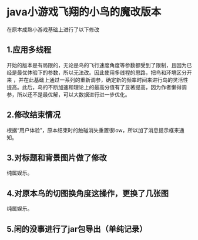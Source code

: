 # java小游戏飞翔的小鸟的魔改版本

在原本成熟小游戏基础上进行了以下修改

## 1.应用多线程

开始的版本是有局限的，无论是鸟的飞行速度角度等参数都受到了限制，且因为已经是最优体验下的参数，所以无法改。因此使用多线程的思路，把鸟和环境区分开来 ，并在此基础上通过一系列的重新调参，确定新的频率时间来进行鸟的灵活性提高。此后，鸟的不断加速和理论上的最高分值有了显著提高，因为作者懒得调参，所以还不是最优解，可以大数据进行进一步优化。

## 2.修改结束情况

根据“用户体验”，原本结束时的触碰消失重置很low，所以加了消息提示框来通知。

## 3.对标题和背景图片做了修改

纯属娱乐。

## 4.对原本鸟的切图换角度这操作，更换了几张图

纯属娱乐。

## 5.闲的没事进行了jar包导出（单纯记录）